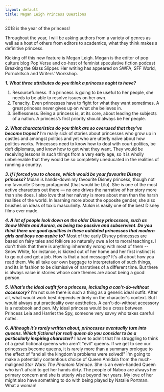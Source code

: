 ```yaml
---
layout: default
title: Megan Leigh Princess Questions
---
```


2018 is the year of the princess! 

Throughout the year, I will be asking authors from a variety of genres as well as a host of others from editors to academics, what they think makes a definitive princess.

Kicking off this new feature is Megan Leigh. Megan is the editor of pop culture blog Pop Verse and co-host of feminist speculative fiction podcast Breaking the Glass Slipper. Her writing has appeared on SWFA, SFF World, Pornokitsch and Writers' Workshop. 

**_1. What three attributes do you think a princess ought to have?_**
1. Resourcefulness. If a princess is going to be useful to her people, she needs to be able to resolve issues on her own.
1. Tenacity. Even princesses have to fight for what they want sometimes. A great princess never gives up on what she believes in.
1. Selflessness. Being a princess is, at its core, about leading the subjects of a nation. A princess’s first priority should always be her people.

**_2. What characteristics do you think are so overused that they’ve become tropes?_**
I’m really sick of stories about princesses who grow up in castles and amongst politics and yet who are utterly naïve about how politics works. Princesses need to know how to deal with court politics, be deft diplomats, and know how to get what they want. They would be receiving lessons in such things from a very early age, so it is wholly unbelievable that they would be so completely uneducated in the realities of running a country.

**_3. If I forced you to choose, which would be your favourite Disney princess?_**
Mulan is hands-down my favourite Disney princess, though not my favourite Disney protagonist (that would be Lilo). She is one of the most active characters out there — no one drives the narrative of her story more than she does. I also love that her naïvety is more about men than the harsh realities of the world. In learning more about the opposite gender, she also brushes on ideas of toxic masculinity. *Mulan* is easily one of the best Disney films ever made.

**_4. A lot of people look down on the older Disney princesses, such as Snow White and Aurora, as being too passive and subservient. Do you think there are good qualities in these outdated princesses that modern girls and boys can aspire to?_**
Most of the early Disney princesses are based on fairy tales and folklore so naturally owe a lot to moral teachings. I don't think that there is anything inherently wrong with most of them -- Snow White, for instance, is kicked out of her home and her first instinct is to go out and get a job. How is that a bad message? It's all about how you read them. We all take our own baggage to interpretation of such things, and its in fashion to be dismissive of narratives of a different time. But there is always value in stories whose core themes are about being a good person.

**_5. What’s the ideal outfit for a princess, including a can’t-do-without accessory?_**
I'm not sure there is such a thing as a generic ideal outfit. After all, what would work best depends entirely on the character's context. But I would always put practicality over aesthetics. A can't-do-without accessory is a notebook and pen. My ideal princess would be a cross between Princess Leia and Harriet the Spy, someone very savvy who takes careful notes.

**_6. Although it’s rarely written about, princesses eventually turn into queens. Which fictional (or real) queen do you consider to be a particularly inspiring character?_**
I have to admit that I'm struggling to think of a great fictional queens who aren't "evil" queens. If we get to see our princesses become queens, it is rarely more than a summary prologue to the effect of "and all the kingdom's problems were solved!" I'm going to make a potentially contentious choice of Queen Amidala from the much-maligned *Star Wars: The Phantom Menace*. She is an even-handed Queen who isn't afraid to get her hands dirty. The people of Naboo are always her primary concern and she is utterly wise beyond her years. My love of her might also have something to do with being played by Natalie Portman. What a woman!